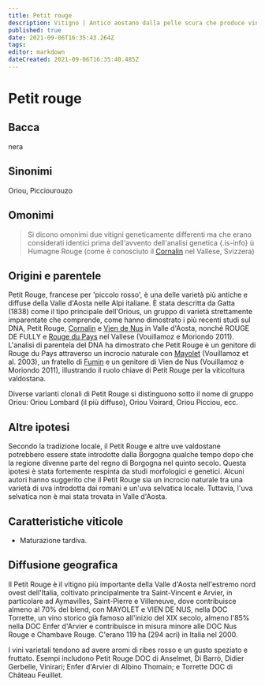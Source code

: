 ```yaml
---
title: Petit rouge
description: Vitigno | Antico aostano dalla pelle scura che produce vini speziati e dal sapore di ribes rosso.
published: true
date: 2021-09-06T16:35:43.264Z
tags: 
editor: markdown
dateCreated: 2021-09-06T16:35:40.485Z
---
```


# Petit rouge

## Bacca
nera

## Sinonimi
Oriou, Picciourouzo
## Omonimi
> Si dicono omonimi due vitigni geneticamente differenti ma che erano considerati identici prima dell'avvento dell'analisi genetica
{.is-info}
ù
Humagne Rouge  (come è conosciuto il [Cornalin](/vitigni/Italia/cornalin) nel Vallese, Svizzera)

## Origini e parentele

Petit Rouge, francese per 'piccolo rosso', è una delle varietà più antiche e diffuse della Valle d'Aosta nelle Alpi italiane. È stata descritta da Gatta (1838) come il tipo principale dell'Orious, un gruppo di varietà strettamente imparentate che comprende, come hanno dimostrato i più recenti studi sul DNA, Petit Rouge, [Cornalin](/vitigni/Italia/cornalin) e [Vien de Nus](/vitigni/Italia/vien-de-nus) in Valle d'Aosta, nonché ROUGE DE FULLY e [Rouge du Pays](/vitigni/Svizzera/bacca-nera/rouge-du-pays) nel Vallese (Vouillamoz e Moriondo 2011). L'analisi di parentela del DNA ha dimostrato che Petit Rouge è un genitore di Rouge du Pays attraverso un incrocio naturale con [Mayolet](/vitigni/Italia/mayolet) (Vouillamoz et al. 2003), un fratello di [Fumin](/vitigni/Italia/fumin) e un genitore di Vien de Nus (Vouillamoz e Moriondo 2011), illustrando il ruolo chiave di Petit Rouge per la viticoltura valdostana.

Diverse varianti clonali di Petit Rouge si distinguono sotto il nome di gruppo Oriou: Oriou Lombard (il più diffuso), Oriou Voirard, Oriou Picciou, ecc.

## Altre ipotesi

Secondo la tradizione locale, il Petit Rouge e altre uve valdostane potrebbero essere state introdotte dalla Borgogna qualche tempo dopo che la regione divenne parte del regno di Borgogna nel quinto secolo. Questa ipotesi è stata fortemente respinta da studi morfologici e genetici. Alcuni autori hanno suggerito che il Petit Rouge sia un incrocio naturale tra una varietà di uva introdotta dai romani e un'uva selvatica locale. Tuttavia, l'uva selvatica non è mai stata trovata in Valle d'Aosta.

## Caratteristiche viticole

- Maturazione tardiva.

## Diffusione geografica

Il Petit Rouge è il vitigno più importante della Valle d'Aosta nell'estremo nord ovest dell'Italia, coltivato principalmente tra Saint-Vincent e Arvier, in particolare ad Aymavilles, Saint-Pierre e Villeneuve, dove contribuisce almeno al 70% del blend, con MAYOLET e VIEN DE NUS, nella DOC Torrette, un vino storico già famoso all'inizio del XIX secolo, almeno l'85% nella DOC Enfer d'Arvier e contribuisce in misura minore alle DOC Nus Rouge e Chambave Rouge. C'erano 119 ha (294 acri) in Italia nel 2000.

I vini varietali tendono ad avere aromi di ribes rosso e un gusto speziato e fruttato. Esempi includono Petit Rouge DOC di Anselmet, Di Barrò, Didier Gerbelle, Vinirari; Enfer d'Arvier di Albino Thomain; e Torrette DOC di Château Feuillet.